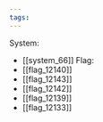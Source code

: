 ```yaml
---
tags:
---
```

System:
- [[system_66]]
Flag:
- [[flag_12140]]
- [[flag_12143]]
- [[flag_12142]]
- [[flag_12139]]
- [[flag_12133]]
